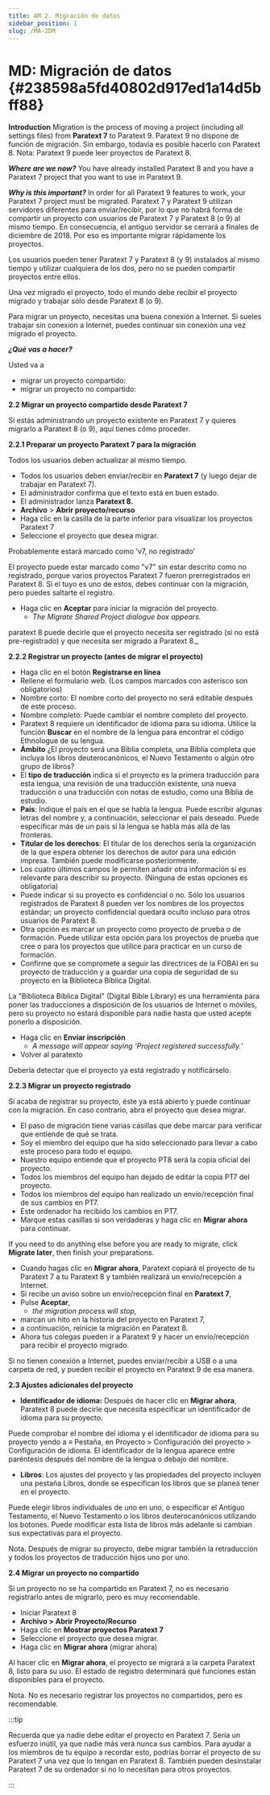 ```yaml
---
title: AM 2. Migración de datos
sidebar_position: 1
slug: /MA-2DM
---
```


# **MD: Migración de datos** {#238598a5fd40802d917ed1a14d5bff88}

**Introduction**  Migration is the process of moving a project (including all settings files) from **Paratext 7** to Paratext 9. Paratext 9 no dispone de función de migración. Sin embargo, todavía es posible hacerlo con Paratext 8. Nota: Paratext 9 puede leer proyectos de Paratext 8.

_**Where are we now?**_  You have already installed Paratext 8 and you have a Paratext 7 project that you want to use in Paratext 9.

_**Why is this important?**_  In order for all Paratext 9 features to work, your Paratext 7 project must be migrated. Paratext 7 y Paratext 9 utilizan servidores diferentes para enviar/recibir, por lo que no habrá forma de compartir un proyecto con usuarios de Paratext 7 y Paratext 8 (o 9) al mismo tiempo. En consecuencia, el antiguo servidor se cerrará a finales de diciembre de 2018. Por eso es importante migrar rápidamente los proyectos.

Los usuarios pueden tener Paratext 7 y Paratext 8 (y 9) instalados al mismo tiempo y utilizar cualquiera de los dos, pero no se pueden compartir proyectos entre ellos.

Una vez migrado el proyecto, todo el mundo debe recibir el proyecto migrado y trabajar sólo desde Paratext 8 (o 9).

Para migrar un proyecto, necesitas una buena conexión a Internet. Si sueles trabajar sin conexión a Internet, puedes continuar sin conexión una vez migrado el proyecto.

_**¿Qué vas a hacer?**_

Usted va a

- migrar un proyecto compartido:
- migrar un proyecto no compartido:

**2.2 Migrar un proyecto compartido desde Paratext 7**

Si estás administrando un proyecto existente en Paratext 7 y quieres migrarlo a Paratext 8 (o 9), aquí tienes cómo proceder.

**2.2.1 Preparar un proyecto Paratext 7 para la migración**

Todos los usuarios deben actualizar al mismo tiempo.

- Todos los usuarios deben enviar/recibir en **Paratext 7** (y luego dejar de trabajar en Paratext 7).
- El administrador confirma que el texto está en buen estado.
- El administrador lanza **Paratext 8.**
- **Archivo** &gt; **Abrir proyecto/recurso**
- Haga clic en la casilla de la parte inferior para visualizar los proyectos Paratext 7
- Seleccione el proyecto que desea migrar.

Probablemente estará marcado como 'v7, no registrado'

El proyecto puede estar marcado como "v7" sin estar descrito como no registrado, porque varios proyectos Paratext 7 fueron prerregistrados en Paratext 8. Si el tuyo es uno de estos, debes continuar con la migración, pero puedes saltarte el registro.

- Haga clic en **Aceptar** para iniciar la migración del proyecto.
    - _The Migrate Shared Project dialogue box appears._

paratext 8 puede decirle que el proyecto necesita ser registrado (si no está pre-registrado) y que necesita ser migrado a Paratext 8._

**2.2.2 Registrar un proyecto (antes de migrar el proyecto)**

- Haga clic en el botón **Registrarse en línea**
- Rellene el formulario web. (Los campos marcados con asterisco son obligatorios)
- Nombre corto: El nombre corto del proyecto no será editable después de este proceso.
- Nombre completo: Puede cambiar el nombre completo del proyecto.
- Paratext 8 requiere un identificador de idioma para su idioma. Utilice la función **Buscar** en el nombre de la lengua para encontrar el código Ethnologue de su lengua.
- **Ámbito** ¿El proyecto será una Biblia completa, una Biblia completa que incluya los libros deuterocanónicos, el Nuevo Testamento o algún otro grupo de libros?
- El **tipo de traducción** indica si el proyecto es la primera traducción para esta lengua, una revisión de una traducción existente, una nueva traducción o una traducción con notas de estudio, como una Biblia de estudio.
- **País**: Indique el país en el que se habla la lengua. Puede escribir algunas letras del nombre y, a continuación, seleccionar el país deseado. Puede especificar más de un país si la lengua se habla más allá de las fronteras.
- **Titular de los derechos**: El titular de los derechos sería la organización de la que espera obtener los derechos de autor para una edición impresa. También puede modificarse posteriormente.
- Los cuatro últimos campos le permiten añadir otra información si es relevante para describir su proyecto. (Ninguna de estas opciones es obligatoria)
- Puede indicar si su proyecto es confidencial o no. Sólo los usuarios registrados de Paratext 8 pueden ver los nombres de los proyectos estándar; un proyecto confidencial quedará oculto incluso para otros usuarios de Paratext 8.
- Otra opción es marcar un proyecto como proyecto de prueba o de formación. Puede utilizar esta opción para los proyectos de prueba que cree o para los proyectos que utilice para practicar en un curso de formación.
- Confirme que se compromete a seguir las directrices de la FOBAI en su proyecto de traducción y a guardar una copia de seguridad de su proyecto en la Biblioteca Bíblica Digital.

La "Biblioteca Bíblica Digital" (Digital Bible Library) es una herramienta para poner las traducciones a disposición de los usuarios de Internet o móviles, pero su proyecto no estará disponible para nadie hasta que usted acepte ponerlo a disposición.

- Haga clic en **Enviar inscripción**
    - _A message will appear saying ‘Project registered successfully.’_
- Volver al paratexto

Debería detectar que el proyecto ya está registrado y notificárselo.

**2.2.3 Migrar un proyecto registrado**

Si acaba de registrar su proyecto, éste ya está abierto y puede continuar con la migración. En caso contrario, abra el proyecto que desea migrar.

- El paso de migración tiene varias casillas que debe marcar para verificar que entiende de qué se trata.
- Soy el miembro del equipo que ha sido seleccionado para llevar a cabo este proceso para todo el equipo.
- Nuestro equipo entiende que el proyecto PT8 será la copia oficial del proyecto.
- Todos los miembros del equipo han dejado de editar la copia PT7 del proyecto.
- Todos los miembros del equipo han realizado un envío/recepción final de sus cambios en PT7.
- Este ordenador ha recibido los cambios en PT7.
- Marque estas casillas si son verdaderas y haga clic en **Migrar ahora** para continuar.

If you need to do anything else before you are ready to migrate, click **Migrate later**, then finish your preparations.

- Cuando hagas clic en **Migrar ahora**, Paratext copiará el proyecto de tu Paratext 7 a tu Paratext 8 y también realizará un envío/recepción a Internet.
- Si recibe un aviso sobre un envío/recepción final en **Paratext 7**,
- Pulse **Aceptar**,
    - _the migration process will stop,_
- marcan un hito en la historia del proyecto en Paratext 7,
- a continuación, reinicie la migración en Paratext 8.
- Ahora tus colegas pueden ir a Paratext 9 y hacer un envío/recepción para recibir el proyecto migrado.

Si no tienen conexión a Internet, puedes enviar/recibir a USB o a una carpeta de red, y pueden recibir el proyecto en Paratext 9 de esa manera.

**2.3 Ajustes adicionales del proyecto**

- **Identificador de idioma:** Después de hacer clic en **Migrar ahora**, Paratext 8 puede decirle que necesita especificar un identificador de idioma para su proyecto.

Puede comprobar el nombre del idioma y el identificador de idioma para su proyecto yendo a ≡ Pestaña, en Proyecto &gt; Configuración del proyecto &gt; Configuración de idioma. El identificador de la lengua aparece entre paréntesis después del nombre de la lengua o debajo del nombre.

- **Libros**: Los ajustes del proyecto y las propiedades del proyecto incluyen una pestaña Libros, donde se especifican los libros que se planea tener en el proyecto.

Puede elegir libros individuales de uno en uno, o especificar el Antiguo Testamento, el Nuevo Testamento o los libros deuterocanónicos utilizando los botones. Puede modificar esta lista de libros más adelante si cambian sus expectativas para el proyecto.

Nota. Después de migrar su proyecto, debe migrar también la retraducción y todos los proyectos de traducción hijos uno por uno.

**2.4 Migrar un proyecto no compartido**

Si un proyecto no se ha compartido en Paratext 7, no es necesario registrarlo antes de migrarlo, pero es muy recomendable.

- Iniciar Paratext 8
- **Archivo &gt; Abrir Proyecto/Recurso**
- Haga clic en **Mostrar proyectos Paratext 7**
- Seleccione el proyecto que desea migrar.
- Haga clic en **Migrar ahora** (migrar ahora)

Al hacer clic en **Migrar ahora**, el proyecto se migrará a la carpeta Paratext 8, listo para su uso. El estado de registro determinará qué funciones están disponibles para el proyecto.

Nota. No es necesario registrar los proyectos no compartidos, pero es recomendable.

:::tip

Recuerda que ya nadie debe editar el proyecto en Paratext 7. Sería un esfuerzo inútil, ya que nadie más verá nunca sus cambios. Para ayudar a los miembros de tu equipo a recordar esto, podrías borrar el proyecto de su Paratext 7 una vez que lo tengan en Paratext 8. También pueden desinstalar Paratext 7 de su ordenador si no lo necesitan para otros proyectos.

:::



